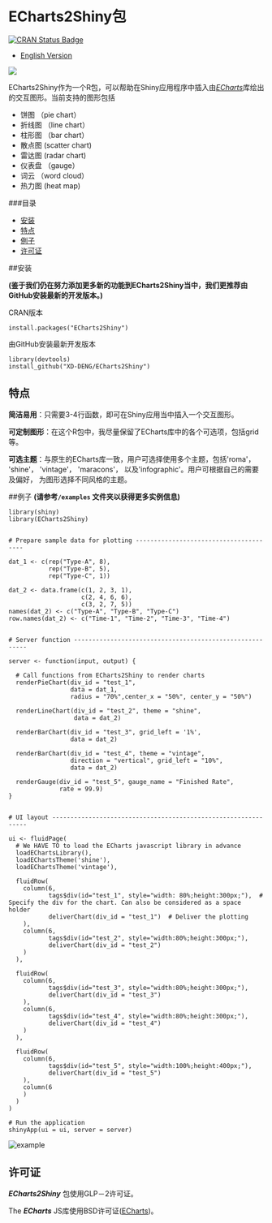 # ECharts2Shiny包
[![CRAN Status Badge](http://www.r-pkg.org/badges/version/ECharts2Shiny)](http://cran.r-project.org/web/packages/ECharts2Shiny)

- [English Version](/)

![](http://me.seekingqed.com/files/NOT_remove_for_ECharts2Shiny_repo_new.png)

ECharts2Shiny作为一个R包，可以帮助在Shiny应用程序中插入由[*ECharts*](https://github.com/ecomfe/echarts)库绘出的交互图形。当前支持的图形包括

- 饼图 （pie chart）
- 折线图 （line chart）
- 柱形图 （bar chart）
- 散点图 (scatter chart)
- 雷达图 (radar chart)
- 仪表盘 （gauge）
- 词云 （word cloud）
- 热力图 (heat map)


###目录
- [安装](#安装)
- [特点](#特点)
- [例子](#例子)
- [许可证](#许可证)


##安装

**(鉴于我们仍在努力添加更多新的功能到ECharts2Shiny当中，我们更推荐由GitHub安装最新的开发版本。)**

CRAN版本
```{r}
install.packages("ECharts2Shiny")
```

由GitHub安装最新开发版本
```{r}
library(devtools)
install_github("XD-DENG/ECharts2Shiny")
```

## 特点
**简洁易用**：只需要3-4行函数，即可在Shiny应用当中插入一个交互图形。

**可定制图形**：在这个R包中，我尽量保留了ECharts库中的各个可选项，包括grid等。

**可选主题**：与原生的ECharts库一致，用户可选择使用多个主题，包括'roma'， 'shine'， 'vintage'， 'maracons'， 以及'infographic'。用户可根据自己的需要及偏好， 为图形选择不同风格的主题。



##例子
**(请参考`/examples` 文件夹以获得更多实例信息)**

```{r}
library(shiny)
library(ECharts2Shiny)


# Prepare sample data for plotting ---------------------------------------

dat_1 <- c(rep("Type-A", 8),
           rep("Type-B", 5),
           rep("Type-C", 1))

dat_2 <- data.frame(c(1, 2, 3, 1),
                    c(2, 4, 6, 6),
                    c(3, 2, 7, 5))
names(dat_2) <- c("Type-A", "Type-B", "Type-C")
row.names(dat_2) <- c("Time-1", "Time-2", "Time-3", "Time-4")


# Server function ---------------------------------------------------------

server <- function(input, output) {

  # Call functions from ECharts2Shiny to render charts
  renderPieChart(div_id = "test_1",
                 data = dat_1,
                 radius = "70%",center_x = "50%", center_y = "50%")

  renderLineChart(div_id = "test_2", theme = "shine",
                  data = dat_2)

  renderBarChart(div_id = "test_3", grid_left = '1%',
                 data = dat_2)

  renderBarChart(div_id = "test_4", theme = "vintage",
                 direction = "vertical", grid_left = "10%",
                 data = dat_2)

  renderGauge(div_id = "test_5", gauge_name = "Finished Rate",
              rate = 99.9)
}


# UI layout ---------------------------------------------------------------

ui <- fluidPage(
  # We HAVE TO to load the ECharts javascript library in advance
  loadEChartsLibrary(),
  loadEChartsTheme('shine'),
  loadEChartsTheme('vintage'),

  fluidRow(
    column(6,
           tags$div(id="test_1", style="width: 80%;height:300px;"),  # Specify the div for the chart. Can also be considered as a space holder
           deliverChart(div_id = "test_1")  # Deliver the plotting
    ),
    column(6,
           tags$div(id="test_2", style="width:80%;height:300px;"),
           deliverChart(div_id = "test_2")
    )
  ),

  fluidRow(
    column(6,
           tags$div(id="test_3", style="width:80%;height:300px;"),
           deliverChart(div_id = "test_3")
    ),
    column(6,
           tags$div(id="test_4", style="width:80%;height:300px;"),
           deliverChart(div_id = "test_4")
    )
  ),

  fluidRow(
    column(6,
           tags$div(id="test_5", style="width:100%;height:400px;"),
           deliverChart(div_id = "test_5")
    ),
    column(6
    )
  )
)

# Run the application
shinyApp(ui = ui, server = server)
```

![example](http://me.seekingqed.com/files/do_NOT_remove-used_by_ECharts2Shiny_repo.png)


## 许可证

***ECharts2Shiny*** 包使用GLP－2许可证。

The ***ECharts*** JS库使用BSD许可证([ECharts](https://github.com/ecomfe/echarts))。
